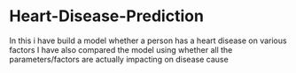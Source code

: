 # Heart-Disease-Prediction
In this i have build a model whether a person has a heart disease on various factors
I have also compared the model using whether all the parameters/factors are actually impacting on disease cause
